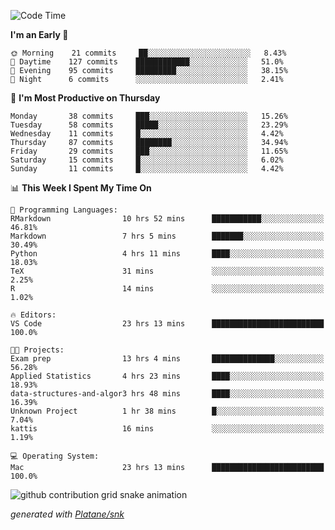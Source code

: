 <!--START_SECTION:waka-->
![Code Time](http://img.shields.io/badge/Code%20Time-109%20hrs%2034%20mins-blue)

**I'm an Early 🐤** 

```text
🌞 Morning    21 commits     ██░░░░░░░░░░░░░░░░░░░░░░░   8.43% 
🌆 Daytime    127 commits    ████████████░░░░░░░░░░░░░   51.0% 
🌃 Evening    95 commits     █████████░░░░░░░░░░░░░░░░   38.15% 
🌙 Night      6 commits      ░░░░░░░░░░░░░░░░░░░░░░░░░   2.41%

```
📅 **I'm Most Productive on Thursday** 

```text
Monday       38 commits     ███░░░░░░░░░░░░░░░░░░░░░░   15.26% 
Tuesday      58 commits     █████░░░░░░░░░░░░░░░░░░░░   23.29% 
Wednesday    11 commits     █░░░░░░░░░░░░░░░░░░░░░░░░   4.42% 
Thursday     87 commits     ████████░░░░░░░░░░░░░░░░░   34.94% 
Friday       29 commits     ███░░░░░░░░░░░░░░░░░░░░░░   11.65% 
Saturday     15 commits     █░░░░░░░░░░░░░░░░░░░░░░░░   6.02% 
Sunday       11 commits     █░░░░░░░░░░░░░░░░░░░░░░░░   4.42%

```


📊 **This Week I Spent My Time On** 

```text
💬 Programming Languages: 
RMarkdown                10 hrs 52 mins      ███████████░░░░░░░░░░░░░░   46.81% 
Markdown                 7 hrs 5 mins        ███████░░░░░░░░░░░░░░░░░░   30.49% 
Python                   4 hrs 11 mins       ████░░░░░░░░░░░░░░░░░░░░░   18.03% 
TeX                      31 mins             ░░░░░░░░░░░░░░░░░░░░░░░░░   2.25% 
R                        14 mins             ░░░░░░░░░░░░░░░░░░░░░░░░░   1.02%

🔥 Editors: 
VS Code                  23 hrs 13 mins      █████████████████████████   100.0%

🐱‍💻 Projects: 
Exam prep                13 hrs 4 mins       ██████████████░░░░░░░░░░░   56.28% 
Applied Statistics       4 hrs 23 mins       ████░░░░░░░░░░░░░░░░░░░░░   18.93% 
data-structures-and-algor3 hrs 48 mins       ████░░░░░░░░░░░░░░░░░░░░░   16.39% 
Unknown Project          1 hr 38 mins        █░░░░░░░░░░░░░░░░░░░░░░░░   7.04% 
kattis                   16 mins             ░░░░░░░░░░░░░░░░░░░░░░░░░   1.19%

💻 Operating System: 
Mac                      23 hrs 13 mins      █████████████████████████   100.0%

```


<!--END_SECTION:waka-->


<!--Snake Game-->
![github contribution grid snake animation](https://raw.githubusercontent.com/viggo-gascou/viggo-gascou/output/github-contribution-grid-snake.svg)

_generated with [Platane/snk](https://github.com/Platane/snk)_
<!--Snake Game-->

